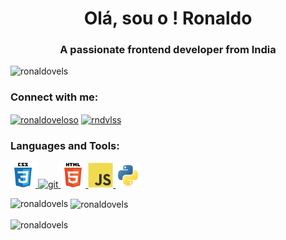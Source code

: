 <h1 align="center">Olá, sou o ! Ronaldo</h1>
<h3 align="center">A passionate frontend developer from India</h3>

<p align="left"> <img src="https://komarev.com/ghpvc/?username=ronaldovels&label=Profile%20views&color=0e75b6&style=flat" alt="ronaldovels" /> </p>

<h3 align="left">Connect with me:</h3>
<p align="left">
<a href="https://linkedin.com/in/ronaldoveloso" target="blank"><img align="center" src="https://raw.githubusercontent.com/rahuldkjain/github-profile-readme-generator/master/src/images/icons/Social/linked-in-alt.svg" alt="ronaldoveloso" height="30" width="40" /></a>
<a href="https://instagram.com/rndvlss" target="blank"><img align="center" src="https://raw.githubusercontent.com/rahuldkjain/github-profile-readme-generator/master/src/images/icons/Social/instagram.svg" alt="rndvlss" height="30" width="40" /></a>
</p>

<h3 align="left">Languages and Tools:</h3>
<p align="left"> <a href="https://www.w3schools.com/css/" target="_blank" rel="noreferrer"> <img src="https://raw.githubusercontent.com/devicons/devicon/master/icons/css3/css3-original-wordmark.svg" alt="css3" width="40" height="40"/> </a> <a href="https://git-scm.com/" target="_blank" rel="noreferrer"> <img src="https://www.vectorlogo.zone/logos/git-scm/git-scm-icon.svg" alt="git" width="40" height="40"/> </a> <a href="https://www.w3.org/html/" target="_blank" rel="noreferrer"> <img src="https://raw.githubusercontent.com/devicons/devicon/master/icons/html5/html5-original-wordmark.svg" alt="html5" width="40" height="40"/> </a> <a href="https://developer.mozilla.org/en-US/docs/Web/JavaScript" target="_blank" rel="noreferrer"> <img src="https://raw.githubusercontent.com/devicons/devicon/master/icons/javascript/javascript-original.svg" alt="javascript" width="40" height="40"/> </a> <a href="https://www.python.org" target="_blank" rel="noreferrer"> <img src="https://raw.githubusercontent.com/devicons/devicon/master/icons/python/python-original.svg" alt="python" width="40" height="40"/> </a> </p>

<p><img align="left" src="https://github-readme-stats.vercel.app/api/top-langs?username=ronaldovels&show_icons=true&locale=en&layout=compact" alt="ronaldovels" /></p>

<p>&nbsp;<img align="center" src="https://github-readme-stats.vercel.app/api?username=ronaldovels&show_icons=true&locale=en" alt="ronaldovels" /></p>

<p><img align="center" src="https://github-readme-streak-stats.herokuapp.com/?user=ronaldovels&" alt="ronaldovels" /></p>


<!--
**Ronaldovels/Ronaldovels** is a ✨ _special_ ✨ repository because its `README.md` (this file) appears on your GitHub profile.

Here are some ideas to get you started:

- 🔭 I’m currently working on ...
- 🌱 I’m currently learning ...
- 👯 I’m looking to collaborate on ...
- 🤔 I’m looking for help with ...
- 💬 Ask me about ...
- 📫 How to reach me: ...
- 😄 Pronouns: ...
- ⚡ Fun fact: ...
-->

